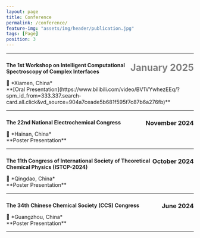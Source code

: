 ```yaml
---
layout: page
title: Conference
permalink: /conference/
feature-img: "assets/img/header/publication.jpg"
tags: [Page]
position: 3
---
```


---
###  <span style="float: right;font-size: 25px; font-weight: bold; color: gray;">**January 2025**</span>  
**The 1st Workshop on Intelligent Computational Spectroscopy of Complex Interfaces** 
<div>📍 *Xiamen, China*</div> 
**[Oral Presentation](https://www.bilibili.com/video/BV1VYwhezEEq/?spm_id_from=333.337.search-card.all.click&vd_source=904a7ceade5b681f595f7c87b6a276fb)** 

---

###  <span style="float: right;">**November 2024**</span>   
**The 22nd National Electrochemical Congress**
<div>📍 *Hainan, China*</div>
**Poster Presentation** 

---

###  <span style="float: right;">**October 2024**</span>  
**The 11th Congress of International Society of Theoretical Chemical Physics (ISTCP-2024)**
<div>📍 *Qingdao, China*</div> 
**Poster Presentation** 

---

###  <span style="float: right;">**June 2024**</span>   
**The 34th Chinese Chemical Society (CCS) Congress** 
<div>📍 *Guangzhou, China*</div> 
**Poster Presentation** 

---


